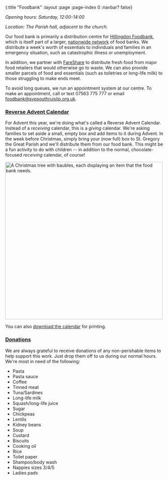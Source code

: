 {:title "Foodbank"
 :layout :page
 :page-index 0
 :navbar? false}

*Opening hours: Saturday, 12:00-14:00*

*Location: The Parish hall, adjacent to the church.*

Our food bank is primarily a distribution centre for [Hillingdon Foodbank](https://hillingdon.foodbank.org.uk/), which is itself part of a larger, [nationwide network](https://www.trusselltrust.org/) of food banks. We distribute a week's worth of essentials to individuals and families in an emergency situation, such as catastrophic illness or unemployment.

In addition, we partner with [FareShare](https://fareshare.org.uk/) to distribute fresh food from major food retailers that would otherwise go to waste. We can also provide smaller parcels of food and essentials (such as toiletries or long-life milk) to those struggling to make ends meet.

To avoid long queues, we run an appointment system at our centre. To make an appointment, call or text 07563 775 777 or email [foodbank@svpsouthruislip.org.uk](mailto:foodbank@svpsouthruislip.org.uk)</a>.

### [Reverse Advent Calendar](#advent-appeal)

For Advent this year, we're doing what's called a Reverse Advent Calendar. Instead of a *receiving* calendar, this is a *giving* calendar. We're asking families to set aside a small, empty box and add items to it during Advent. In the week before Christmas, simply bring your (now full) box to St. Gregory the Great Parish and we'll distribute them from our food bank. This might be a fun activity to do with children -- in addition to the normal, chocolate-focused *receiving* calendar, of course!

<img src="../../../pages/advent-calendar/reverse-advent-2024.jpg"
     alt="A Christmas tree with baubles, each displaying an item that the food bank needs."
     width=500>

You can also [download the calendar](../../../pages/advent-calendar/reverse-advent-2024.pdf) for printing.

### [Donations](#donations)

We are always grateful to receive donations of any non-perishable items to help support this work. Just drop them off to us during our normal hours. We're most in need of the following:

 * Pasta
 * Pasta sauce
 * Coffee
 * Tinned meat
 * Tuna/Sardines
 * Long-life milk
 * Squash/long-life juice
 * Sugar
 * Chickpeas
 * Lentils
 * Kidney beans
 * Soup
 * Custard
 * Biscuits
 * Cooking oil
 * Rice
 * Toilet paper
 * Shampoo/body wash
 * Nappies sizes 3/4/5
 * Ladies pads

